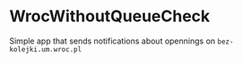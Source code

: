 # WrocWithoutQueueCheck
Simple app that sends notifications about opennings on `bez-kolejki.um.wroc.pl`
